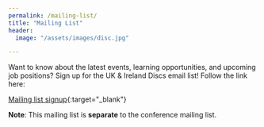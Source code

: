 ```yaml
---
permalink: /mailing-list/
title: "Mailing List"
header:
  image: "/assets/images/disc.jpg"

---
```



Want to know about the latest events, learning opportunities, and upcoming job positions? Sign up for the UK & Ireland Discs email list! Follow the link here:

[Mailing list signup](https://warwick.ac.uk/fac/sci/physics/research/astro/research/discs/uki-discs/){:target="_blank"}

**Note**: This mailing list is **separate** to the conference mailing list.
